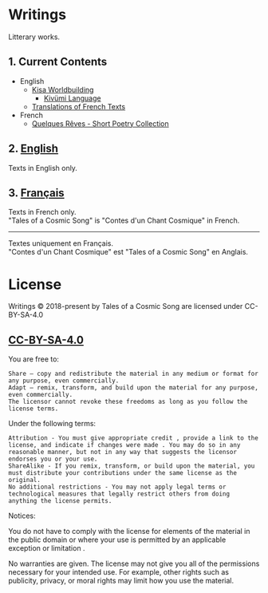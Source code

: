 
# Writings

Litterary works.

## 1. Current Contents

- English
    - [Kisa Worldbuilding](<English/Kisa Worldbuilding/>)
        - [Kivümi Language](<English/Kisa Worldbuilding/Kivümi Language/>)
    - [Translations of French Texts](/English/Translations/)
- French
    - [Quelques Rêves - Short Poetry Collection](/Français/Quelques%20Rêves/)

## 2. [English](English)

Texts in English only.  

## 3. [Français](Français)

Texts in French only.  
"Tales of a Cosmic Song" is "Contes d'un Chant Cosmique" in French.  

---

Textes uniquement en Français.  
"Contes d'un Chant Cosmique" est "Tales of a Cosmic Song" en Anglais.

# License

Writings © 2018-present by Tales of a Cosmic Song are licensed under CC-BY-SA-4.0

<!-- SPDX-License-Identifier: CC-BY-SA-4.0 -->

## [CC-BY-SA-4.0](LICENSE)

You are free to:

    Share — copy and redistribute the material in any medium or format for any purpose, even commercially.
    Adapt — remix, transform, and build upon the material for any purpose, even commercially.
    The licensor cannot revoke these freedoms as long as you follow the license terms.

Under the following terms:

    Attribution - You must give appropriate credit , provide a link to the license, and indicate if changes were made . You may do so in any reasonable manner, but not in any way that suggests the licensor endorses you or your use.
    ShareAlike - If you remix, transform, or build upon the material, you must distribute your contributions under the same license as the original.
    No additional restrictions - You may not apply legal terms or technological measures that legally restrict others from doing anything the license permits.

Notices:

You do not have to comply with the license for elements of the material in the public domain or where your use is permitted by an applicable exception or limitation .

No warranties are given. The license may not give you all of the permissions necessary for your intended use. For example, other rights such as publicity, privacy, or moral rights may limit how you use the material.
